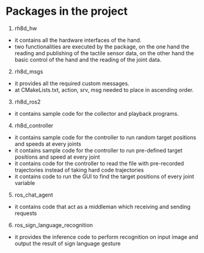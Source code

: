 # Packages in the project
1. rh8d_hw
- it contains all the hardware interfaces of the 
hand. 
- two functionalities are executed by the package, on the one hand the reading and publishing of the tactile sensor data, on the other hand the basic control of the hand and the reading of the joint data.

2. rh8d_msgs
- it provides all the required custom messages.
- at CMakeLists.txt, action, srv, msg needed to place in ascending order.

3. rh8d_ros2 
- it contains sample code for the collector and playback programs.

4. rh8d_controller
- it contains sample code for the controller to run random target positions and speeds at every joints
- it contains sample code for the controller to run pre-defined target positions and speed at every joint
- it contains code for the controller to read the file with pre-recorded trajectories instead of taking hard code trajectories
- it contains code to run the GUI to find the target positions of every joint variable

5. ros_chat_agent
- it contains code that act as a middleman which receiving and sending requests

6. ros_sign_language_recognition
- it provides the inference code to perform recognition on input image and output the result of sign language gesture

